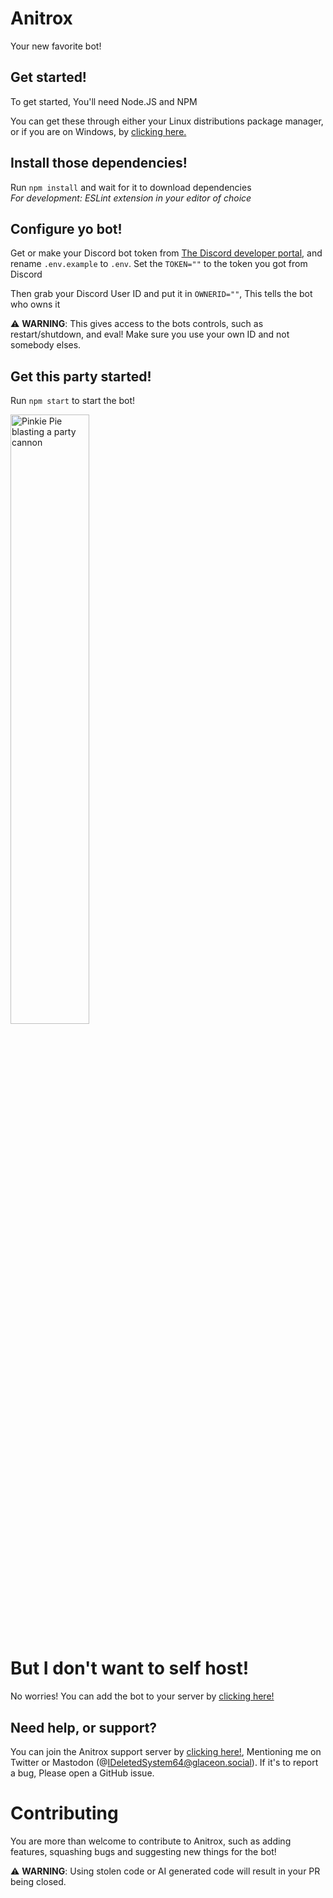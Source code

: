 # Anitrox
Your new favorite bot!

## Get started!
To get started, You'll need Node.JS and NPM

You can get these through either your Linux distributions package manager, or if you are on Windows, by [clicking here.](https://nodejs.org/en/)

## Install those dependencies!

Run ``npm install`` and wait for it to download dependencies\
*For development: ESLint extension in your editor of choice*

## Configure yo bot!

Get or make your Discord bot token from [The Discord developer portal](https://discord.com/developers/applications), and rename ``.env.example`` to ``.env``. Set the ``TOKEN=""`` to the token you got from Discord 

Then grab your Discord User ID and put it in ``OWNERID=""``, This tells the bot who owns it 

⚠️ **WARNING**: This gives access to the bots controls, such as restart/shutdown, and eval! Make sure you use your own ID and not somebody elses.

## Get this party started! 

Run ``npm start`` to start the bot!


<img src="https://i.pinimg.com/originals/ba/e4/de/bae4de2fa4f778f874c84928b8e19203.png" alt="Pinkie Pie blasting a party cannon" height="auto" width="50%">

# But I don't want to self host!

No worries! You can add the bot to your server by [clicking here!](https://discord.com/oauth2/authorize?client_id=576805923964715018&scope=bot&permissions=8)

## Need help, or support?
You can join the Anitrox support server by [clicking here!](https://discord.gg/u2J9FmBfPy), Mentioning me on Twitter or Mastodon (@IDeletedSystem64@glaceon.social). If it's to report a bug, Please open a GitHub issue.


# Contributing
You are more than welcome to contribute to Anitrox, such as adding features, squashing bugs and suggesting new things for the bot!

⚠️ **WARNING**: Using stolen code or AI generated code will result in your PR being closed. 